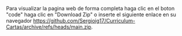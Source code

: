 Para visualizar la pagina web de forma completa haga clic en el boton "code" haga clic en "Download Zip" o inserte el siguiente enlace en su navegador
https://github.com/Sergioig17/Curriculum-Cartas/archive/refs/heads/main.zip.
